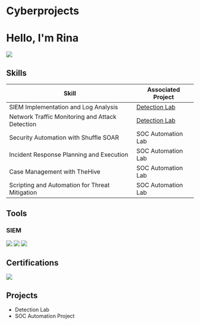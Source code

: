 # Cyberprojects
# Hello, I'm Rina
<a href="https://www.linkedin.com/in/rinatan1/"><img src="https://img.shields.io/badge/-LinkedIn-0072b1?&style=for-the-badge&logo=linkedin&logoColor=white" /></a>

## Skills

| Skill                                         | Associated Project         |
|-----------------------------------------------|----------------------------|
| SIEM Implementation and Log Analysis          | <a href="https://google.com">Detection Lab</a>|
| Network Traffic Monitoring and Attack Detection | <a href="https://google.com">Detection Lab</a>|
| Security Automation with Shuffle SOAR         | SOC Automation Lab|
| Incident Response Planning and Execution      | SOC Automation Lab|
| Case Management with TheHive                  | SOC Automation Lab|
| Scripting and Automation for Threat Mitigation | SOC Automation Lab|

## Tools
<!-- ### Network -->
<div>
    <!-- img src="https://img.shields.io/badge/-Wireshark-1679A7?&style=for-the-badge&logo=Wireshark&logoColor=white" / -->
    <!-- img src="https://img.shields.io/badge/-Suricata-EF3B2D?&style=for-the-badge&logo=Suricata&logoColor=white" / -->
    <!-- img src="https://img.shields.io/badge/-Zeek-777BB4?&style=for-the-badge&logo=Zeek&logoColor=white" / -->
</div>

<!-- ### Endpoint -->
<div>
    <!-- img src="https://img.shields.io/badge/-Microsoft_Defender_for_Endpoint-00A4EF?&style=for-the-badge&logo=Microsoft&logoColor=white" /-->
    <!-- img src="https://img.shields.io/badge/-Velociraptor-4B275F?&style=for-the-badge&logo=Velociraptor&logoColor=white" /-->
</div>

### SIEM
<div>
    <img src="https://img.shields.io/badge/-Microsoft_Sentinel-0078D4?&style=for-the-badge&logo=Microsoft&logoColor=white" />
    <img src="https://img.shields.io/badge/-Splunk-000000?&style=for-the-badge&logo=Splunk&logoColor=white" />
    <img src="https://img.shields.io/badge/-Elastic-005571?&style=for-the-badge&logo=Elastic&logoColor=white" />
</div>

## Certifications
<div>
<img src="https://img.shields.io/badge/-CISM-005F8D?&style=for-the-badge&logo=ISACA&logoColor=white" />
</div>

## Projects
- Detection Lab
- SOC Automation Project
